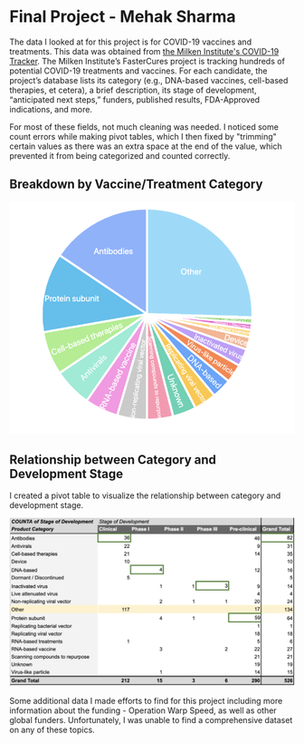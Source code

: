 # Final Project - Mehak Sharma

The data I looked at for this project is for COVID-19 vaccines and treatments. This data was obtained from [the Milken Institute's COVID-19 Tracker](https://covid-19tracker.milkeninstitute.org/). The Milken Institute’s FasterCures project is tracking hundreds of potential COVID-19 treatments and vaccines. For each candidate, the project’s database lists its category (e.g., DNA-based vaccines, cell-based therapies, et cetera), a brief description, its stage of development, “anticipated next steps,” funders, published results, FDA-Approved indications, and more.


For most of these fields, not much cleaning was needed. I noticed some count errors while making pivot tables, which I then fixed by "trimming" certain values as there was an extra space at the end of the value, which prevented it from being categorized and  counted correctly.

<h2>Breakdown by Vaccine/Treatment Category</h2>

![Vaccine/Treatment Categories - Pie Chart](https://github.com/mehak00/data_journalism/blob/master/covid-19-vaccine-tracker/breakdown-by-catagory.png)

<h2>Relationship between Category and Development Stage</h2>

I created a pivot table to visualize the relationship between category and development stage.

![Category and Development Stage - Pivot Table](https://github.com/mehak00/data_journalism/blob/master/covid-19-vaccine-tracker/category-development-pivot.png)

Some additional data I made efforts to find for this project including more information about the funding - Operation Warp Speed, as well as other global funders. Unfortunately, I was unable to find a comprehensive dataset on any of these topics.
